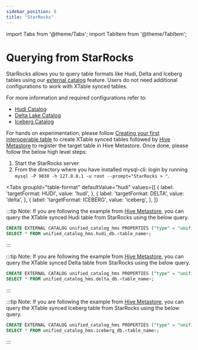```yaml
---
sidebar_position: 8
title: "StarRocks"
---
```


import Tabs from '@theme/Tabs';
import TabItem from '@theme/TabItem';

# Querying from StarRocks

StarRocks allows you to query table formats like Hudi, Delta and Iceberg tables using our [external catalog](https://docs.starrocks.io/docs/data_source/catalog/catalog_overview/) feature.
Users do not need additional configurations to work with XTable synced tables.

For more information and required configurations refer to:
* [Hudi Catalog](https://docs.starrocks.io/docs/data_source/catalog/hudi_catalog/)
* [Delta Lake Catalog](https://docs.starrocks.io/docs/data_source/catalog/deltalake_catalog/)
* [Iceberg Catalog](https://docs.starrocks.io/docs/data_source/catalog/iceberg_catalog/)

For hands on experimentation, please follow [Creating your first interoperable table](/docs/how-to#create-dataset)
to create XTable synced tables followed by [Hive Metastore](/docs/hms) to register the target table
in Hive Metastore. Once done, please follow the below high level steps:
1. Start the StarRocks server 
2. From the directory where you have installed mysql-cli: login by running `mysql -P 9030 -h 127.0.0.1 -u root --prompt="StarRocks > "`.

<Tabs
groupId="table-format"
defaultValue="hudi"
values={[
{ label: 'targetFormat: HUDI', value: 'hudi', },
{ label: 'targetFormat: DELTA', value: 'delta', },
{ label: 'targetFormat: ICEBERG', value: 'iceberg', },
]}
>
<TabItem value="hudi">

:::tip Note:
If you are following the example from [Hive Metastore](/docs/hms), you can query the XTable synced Hudi table
from StarRocks using the below query.
```sql md title="sql"
CREATE EXTERNAL CATALOG unified_catalog_hms PROPERTIES ("type" = "unified","unified.metastore.type" = "hive", "hive.metastore.uris" = "thrift://hivemetastore:9083" );
SELECT * FROM unified_catalog_hms.hudi_db.<table_name>;
```
:::

</TabItem>
<TabItem value="delta">

:::tip Note:
If you are following the example from [Hive Metastore](/docs/hms), you can query the XTable synced Delta table
from StarRocks using the below query.
```sql md title="sql"
CREATE EXTERNAL CATALOG unified_catalog_hms PROPERTIES ("type" = "unified","unified.metastore.type" = "hive", "hive.metastore.uris" = "thrift://hivemetastore:9083" );
SELECT * FROM unified_catalog_hms.delta_db.<table_name>;
```
:::

</TabItem>
<TabItem value="iceberg">

:::tip Note:
If you are following the example from [Hive Metastore](/docs/hms), you can query the XTable synced Iceberg table
from StarRocks using the below query.
```sql md title="sql"
CREATE EXTERNAL CATALOG unified_catalog_hms PROPERTIES ("type" = "unified","unified.metastore.type" = "hive", "hive.metastore.uris" = "thrift://hivemetastore:9083" );
SELECT * FROM unified_catalog_hms.iceberg_db.<table_name>;
```
:::

</TabItem>
</Tabs>
